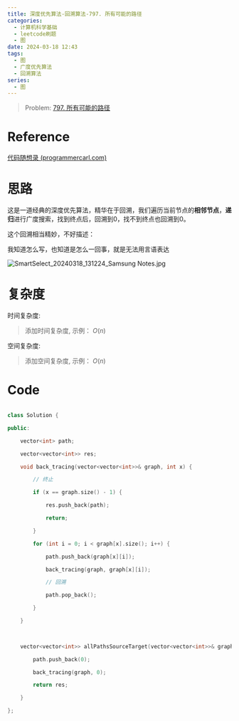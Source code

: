 ```yaml
---
title: 深度优先算法-回溯算法-797. 所有可能的路径
categories:
  - 计算机科学基础
  - leetcode刷题
  - 图
date: 2024-03-18 12:43
tags:
  - 图
  - 广度优先算法
  - 回溯算法
series:
  - 图
---
```

> Problem: [797. 所有可能的路径](https://leetcode.cn/problems/all-paths-from-source-to-target/description/)

# Reference

[代码随想录 (programmercarl.com)](https://www.programmercarl.com/0797.%E6%89%80%E6%9C%89%E5%8F%AF%E8%83%BD%E7%9A%84%E8%B7%AF%E5%BE%84.html#%E6%80%9D%E8%B7%AF)

  
# 思路

  

这是一道经典的深度优先算法，精华在于回溯，我们遍历当前节点的**相邻节点**，**递归**进行广度搜索，找到终点后，回溯到0，找不到终点也回溯到0。
  

这个回溯相当精妙，不好描述：

我知道怎么写，也知道是怎么一回事，就是无法用言语表达

![SmartSelect_20240318_131224_Samsung Notes.jpg](media/SmartSelect_20240318_131224_Samsung_Notes.jpg)

  

# 复杂度

  

时间复杂度:

> 添加时间复杂度, 示例： $O(n)$

  

空间复杂度:

> 添加空间复杂度, 示例： $O(n)$

  
  
  

# Code

```C++ []

class Solution {

public:

    vector<int> path;

    vector<vector<int>> res;

    void back_tracing(vector<vector<int>>& graph, int x) {

        // 终止

        if (x == graph.size() - 1) {

            res.push_back(path);

            return;

        }

        for (int i = 0; i < graph[x].size(); i++) {

            path.push_back(graph[x][i]);

            back_tracing(graph, graph[x][i]);

            // 回溯

            path.pop_back();

        }

    }

  

    vector<vector<int>> allPathsSourceTarget(vector<vector<int>>& graph) {

        path.push_back(0);

        back_tracing(graph, 0);

        return res;

    }

};

```